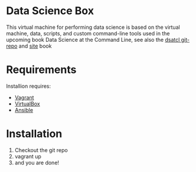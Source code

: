 Data Science Box
================

This virtual machine for performing data science is based on the virtual machine, data, scripts, and custom command-line tools used in the upcoming book Data Science at the Command Line, see also the [dsatcl git-repo](https://github.com/jeroenjanssens/data-science-at-the-command-line) and [site](http://datascienceatthecommandline.com) book 

# Requirements

Installion requires:
* [Vagrant](https://www.vagrantup.com)
* [VirtualBox](https://www.virtualbox.org)
* [Ansible](http://www.ansible.com/home)

# Installation
1. Checkout the git repo
2. vagrant up
3. and you are done! 
